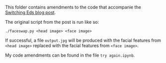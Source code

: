 This folder contains amendments to the code that accompanie the [Switching Eds blog post](http://matthewearl.github.io/2015/07/28/switching-eds-with-python/).

The original script from the post is run like so:

    ./faceswap.py <head image> <face image>

If successful, a file `output.jpg` will be produced with the facial features
from `<head image>` replaced with the facial features from `<face image>`.

My code amendments can be found in the file `try again.ipynb`.

